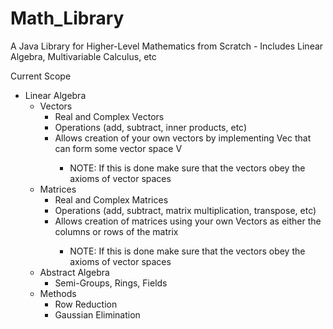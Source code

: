 # Math_Library
A Java Library for Higher-Level Mathematics from Scratch - Includes Linear Algebra, Multivariable Calculus, etc

Current Scope
  * Linear Algebra
    * Vectors
      * Real and Complex Vectors
      * Operations (add, subtract, inner products, etc)
      * Allows creation of your own vectors by implementing Vec<T> that can form some vector space V
          * NOTE: If this is done make sure that the vectors obey the axioms of vector spaces
    * Matrices
      * Real and Complex Matrices
      * Operations (add, subtract, matrix multiplication, transpose, etc)
      * Allows creation of matrices using your own Vectors<T> as either the columns or rows of the matrix
          * NOTE: If this is done make sure that the vectors obey the axioms of vector spaces
    * Abstract Algebra
      * Semi-Groups, Rings, Fields
    * Methods
      * Row Reduction
      * Gaussian Elimination
